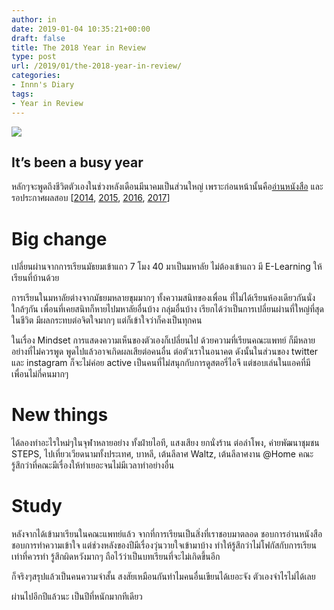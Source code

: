 ```yaml
---
author: in
date: 2019-01-04 10:35:21+00:00
draft: false
title: The 2018 Year in Review
type: post
url: /2019/01/the-2018-year-in-review/
categories:
- Innn's Diary
tags:
- Year in Review
---
```


![](https://www.cyruszhang.com/wp-content/uploads/2014/03/1000_Cranes_for_Japan_Sans_Text-1-1024x640.jpg)



## It’s been a busy year


<!-- more -->

หลักๆจะพูดถึงชีวิตตัวเองในช่วงหลังเดือนมีนาคมเป็นส่วนใหญ่ เพราะก่อนหน้านั้นคือ[อ่านหนังสือ](https://www.cyruszhang.com/2018/04/principle-of-lazy-student/) และรอประกาศผลสอบ [[2014](https://www.cyruszhang.com/2014/12/the-2014-year-in-review/), [2015](https://www.cyruszhang.com/2015/12/the-2015-year-in-review/), [2016](https://www.cyruszhang.com/2016/12/the-2016-year-in-review/), [2017](https://www.cyruszhang.com/2018/03/the-2017-year-in-review/)]


# Big change


เปลี่ยนผ่านจากการเรียนมัธยมเข้าแถว 7 โมง 40 มาเป็นมหาลัย ไม่ต้องเข้าแถว มี E-Learning ให้เรียนที่บ้านด้วย 

การเรียนในมหาลัยต่างจากมัธยมหลายขุมมากๆ ทั้งความสนิทของเพื่อน ที่ไม่ได้เรียนห้องเดียวกันนั่งใกล้ๆกัน เพื่อนที่เคยสนิทก็หายไปมหาลัยอื่นบ้าง กลุ่มอื่นบ้าง เรียกได้ว่าเป็นการเปลี่ยนผ่านที่ใหญ่ที่สุดในชีวิต มีผลกระทบต่อจิตใจมากๆ แต่ก็เข้าใจว่าก็คงเป็นทุกคน

ในเรื่อง Mindset การแสดงความเห็นของตัวเองก็เปลี่ยนไป ด้วยความที่เรียนคณะแพทย์ ก็มีหลายอย่างที่ไม่ควรพูด พูดไปแล้วอาจเกิดผลเสียต่อคนอื่น ต่อตัวเราในอนาคต ดังนั้นในส่วนของ twitter และ instagram ก็จะไม่ค่อย active เป็นคนที่ไม่สนุกกับการดูสตอรี่ไอจี แต่ชอบเล่นในแอคที่มีเพื่อนไม่กี่คนมากๆ


# New things


ได้ลองทำอะไรใหม่ๆในจุฬาหลายอย่าง ทั้งฝ่ายไอที, แสงเสียง ยกนั่งร้าน ต่อลำโพง, ค่ายพัฒนาชุมชน STEPS, ไปเที่ยวเวียดนามทั้งประเทศ, บาหลี, เต้นลีลาศ Waltz, เต้นลีลาศงาน @Home คณะ รู้สึกว่าที่คณะมีเรื่องให้ทำเยอะจนไม่มีเวลาทำอย่างอื่น


# Study


หลังจากได้เข้ามาเรียนในคณะแพทย์แล้ว จากที่การเรียนเป็นสิ่งที่เราชอบมาตลอด ชอบการอ่านหนังสือ ชอบการทำความเข้าใจ แต่ช่วงหลังของปีมีเรื่องวุ่นวายใจเข้ามาบ้าง ทำให้รู้สึกว่าไม่โฟกัสกับการเรียนเท่าที่ควรทำ รู้สึกผิดหวังมากๆ ถือไว้ว่าเป็นบทเรียนที่จะไม่เกิดขึ้นอีก

ก็จริงๆสรุปแล้วเป็นคนความจำสั้น สงสัยเหมือนกันทำไมคนอื่นเขียนได้เยอะจัง ตัวเองจำไรไม่ได้เลย

ผ่านไปอีกปีแล้วนะ เป็นปีที่หนักมากทีเดียว
